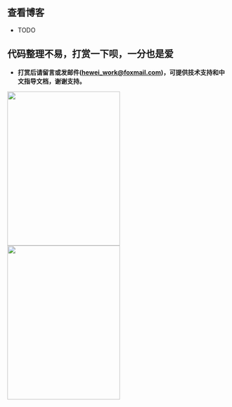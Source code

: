 ## 查看博客
- TODO



## 代码整理不易，打赏一下呗，一分也是爱
- **打赏后请留言或发邮件(<email>hewei_work@foxmail.com</email>)，可提供技术支持和中文指导文档，谢谢支持。**
<img src="http://www.52vedio.com:8080/img/wx.jpg" width="256px" height="350px" />
<img src="http://www.52vedio.com:8080/img/zfb.jpg" width="256px" height="350px" float="left"/>

